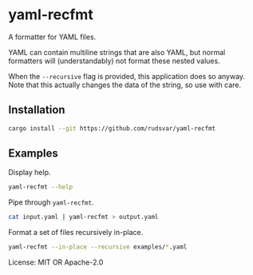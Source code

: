 # yaml-recfmt

A formatter for YAML files.

YAML can contain multiline strings that are also YAML,
but normal formatters will (understandably) not format
these nested values.

When the `--recursive` flag is provided, this application does so anyway.
Note that this actually changes the data of the string, so use with care.

## Installation

```bash
cargo install --git https://github.com/rudsvar/yaml-recfmt
```

## Examples

Display help.

```bash
yaml-recfmt --help
```

Pipe through `yaml-recfmt`.

```bash
cat input.yaml | yaml-recfmt > output.yaml
```

Format a set of files recursively in-place.

```bash
yaml-recfmt --in-place --recursive examples/*.yaml
```

License: MIT OR Apache-2.0
